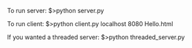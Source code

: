 To run server:
    $>python server.py

To run client:
    $>python client.py localhost 8080 Hello.html

If you wanted a threaded server:
    $>python threaded_server.py
